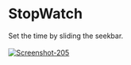 # StopWatch
Set the time by sliding the seekbar.
<br></br>
<a href="https://ibb.co/jfBJ7Zk"><img src="https://i.ibb.co/qjXJbFY/Screenshot-205.png" alt="Screenshot-205" border="0"></a>
